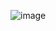 ![image](https://user-images.githubusercontent.com/85604091/133031186-1b83c11e-844d-4ed1-9b84-478b62e55cdf.png)
